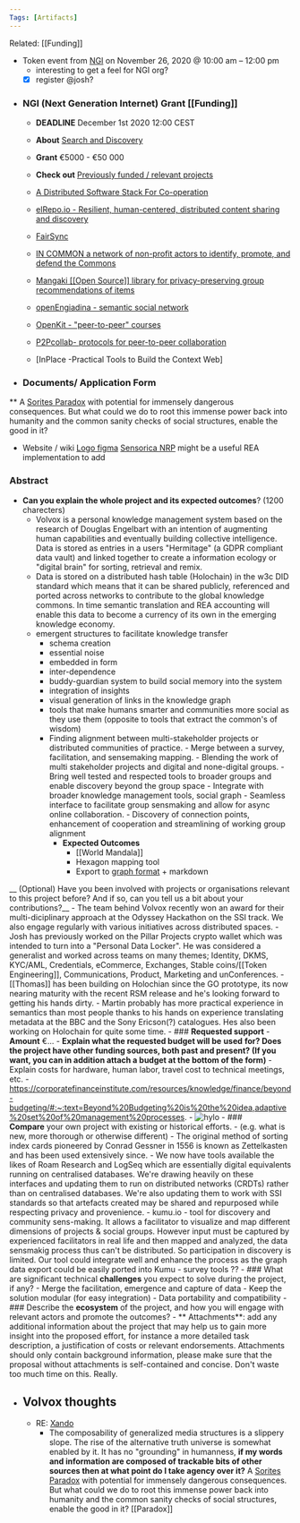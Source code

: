```yaml
---
Tags: [Artifacts]
---
```

Related: [[Funding]]

- Token event from [NGI](https://www.ngi.eu/event/token-national-event/?instance_id=405) on November 26, 2020 @ 10:00 am – 12:00 pm
    - interesting to get a feel for NGI org?
    - [x] register @josh?
- ### NGI (Next Generation Internet) Grant [[Funding]]
	- **DEADLINE** December 1st 2020 12:00 CEST
	- **About** [Search and Discovery](https://nlnet.nl/discovery/)
	- **Grant** €5000 - €50 000
	- **Check out** [Previously funded / relevant projects](https://nlnet.nl/thema/NGIZeroDiscovery.html)
	
	- [A Distributed Software Stack For Co-operation](https://nlnet.nl/project/Perspectives/)
	- [elRepo.io - Resilient, human-centered, distributed content sharing and discovery](https://nlnet.nl/project/elrepo_io/)
	- [FairSync](https://nlnet.nl/project/FairSync/)
	- [IN COMMON a network of non-profit actors to identify, promote, and defend the Commons](https://nlnet.nl/project/InCommon/)
	- [Mangaki  [[Open Source]] library for privacy-preserving group recommendations of items](https://nlnet.nl/project/Mangaki/)
	- [openEngiadina - semantic social network](https://nlnet.nl/project/Mangaki/)
	- [ OpenKit - "peer-to-peer" courses](https://nlnet.nl/project/OpenKi/)
	- [P2Pcollab- protocols for peer-to-peer collaboration](https://nlnet.nl/project/P2Pcollab/)
	- [InPlace -Practical Tools to Build the Context Web]
- ### **Documents/ Application Form**
** A [Sorites Paradox](https://en.wikipedia.org/wiki/Sorites_paradox) with potential for immensely dangerous consequences. But what could we do to root this immense power back into humanity and the common sanity checks of social structures, enable the good in it?
- Website / wiki 
	[Logo figma](https://www.figma.com/file/4e0dBWGXedub4eBnuyleDZ/VOLVOX?node-id=0%3A1)
	[Sensorica NRP](http://nrp.sensorica.co/accounting/contributions/548/) might be a useful REA implementation to add

### **Abstract** 
 - __Can you explain the whole project and its expected outcomes__? (1200 charecters)
	- Volvox is a personal knowledge management system based on the research of Douglas Engelbart with an intention of augmenting human capabilities and eventually building collective intelligence. Data is stored as entries in a users "Hermitage" (a GDPR compliant data vault) and linked together to create a  information ecology or "digital brain" for sorting, retrieval and remix.
	- Data is stored on a distributed hash table (Holochain) in the w3c DID standard which means that it can be shared publicly, referenced and ported across networks to contribute to the global knowledge commons. In time semantic translation and REA accounting will enable this data to become a currency of its own in the emerging knowledge economy. 
	- emergent structures to facilitate knowledge transfer
		- schema creation 
		- essential noise
		- embedded in form 
		- inter-dependence
		- buddy-guardian system to build social memory into the system
		- integration of insights
		- visual generation of links in the knowledge graph
		- tools that make humans smarter and communities more social as they use them (opposite to tools that extract the common's of wisdom)
		- Finding alignment between multi-stakeholder projects or distributed communities of practice.
				- Merge between a survey, facilitation, and sensemaking mapping.
				- Blending the work of multi stakeholder projects and digital and none-digital groups.
				- Bring well tested and respected tools to broader groups and enable discovery beyond the group space
				- Integrate with broader knowledge management tools, social graph
				- Seamless interface to facilitate group sensmaking and allow for async online collaboration.
				- Discovery of connection points, enhancement of cooperation and streamlining of working group alignment
			- **Expected Outcomes**
				- [[World Mandala]]
				- Hexagon mapping tool
				- Export to [graph format](https://gephi.org/users/supported-graph-formats/) + markdown

 __ (Optional) Have you been involved with projects or organisations relevant to this project before? And if so, can you tell us a bit about your contributions?__
                - The team behind Volvox recently won an award for their multi-diciplinary approach at the Odyssey Hackathon on the SSI track. We also engage regularly with various initiatives across distributed spaces. 
                - Josh has previously worked on the Pillar Projects crypto wallet which was intended to turn into a "Personal Data Locker". He was considered a generalist and worked across teams on many themes; Identity, DKMS, KYC/AML, Credentials, eCommerce, Exchanges, Stable coins/[[Token Engineering]], Communications, Product, Marketing and unConferences. 
                - [[Thomas]] has been building on Holochian since the GO prototype, its now nearing maturity with the recent RSM release and he's looking forward to getting his hands dirty.
                - Martin probably has more practical experience in semantics than most people thanks to his hands on experience translating metadata at the BBC and the Sony Ericson(?) catalogues. Hes also been working on Holochain for quite some time. 
        - ###  **Requested support**
            - **Amount** €...
            - __Explain what the requested budget will be__ **used** __for? Does the project have other funding sources, both past and present? (If you want, you can in addition attach a budget at the bottom of the form)__
                - Explain costs for hardware, human labor, travel cost to technical meetings, etc.
                - https://corporatefinanceinstitute.com/resources/knowledge/finance/beyond-budgeting/#:~:text=Beyond%20Budgeting%20is%20the%20idea,adaptive%20set%20of%20management%20processes.
                - ![hylo](https://www.flipcause.com/summernote_images/1605118835-slide_19.png)
        - ### **Compare** your own project with existing or historical efforts.
            - (e.g. what is new, more thorough or otherwise different)
            - The original method of sorting index cards pioneered by Conrad Gessner in 1556 is known as Zettelkasten and has been used extensively since. 
            - We now have tools available the likes of Roam Research and LogSeq which are essentially digital equivalents running on centralised databases. We're drawing heavily on these interfaces and updating them to run on distributed networks (CRDTs) rather than on centralised databases. We're also updating them to work with SSI standards so that artefacts created may be shared and repurposed while respecting privacy and provenience. 
            - kumu.io - tool for discovery and community sens-making. It allows a facilitator to visualize and map different dimensions of projects & social groups. However input must be captured by experienced facilitators in real life and then mapped and analyzed, the data sensmakig process thus can't be distributed. So participation in discovery is limited. Our tool could integrate well and enhance the process as the graph data export could be easily ported into Kumu
            - survey tools ?? 
        - ###  What are significant technical **challenges** you expect to solve during the project, if any?
            - Merge the facilitation, emergence and capture of data
            - Keep the solution modular (for easy integration)
            - Data portability and compatibility 
        - ###  Describe the **ecosystem** of the project, and how you will engage with relevant actors and promote the outcomes?
        - ** Attachments**: add any additional information about the project that may help us to gain more insight into the proposed effort, for instance a more detailed task description, a justification of costs or relevant endorsements. Attachments should only contain background information, please make sure that the proposal without attachments is self-contained and concise. Don't waste too much time on this. Really.
- ## Volvox thoughts 
    - RE: [Xando](https://xanadu.com/XanaduSpace/xuGzn.htm)
        - The composability of generalized media structures is a slippery slope. The rise of the alternative truth universe is somewhat enabled by it. It has no "grounding" in humanness, **if my words and information are composed of trackable bits of other sources then at what point do I take agency over it?** A [Sorites Paradox](https://en.wikipedia.org/wiki/Sorites_paradox) with potential for immensely dangerous consequences. But what could we do to root this immense power back into humanity and the common sanity checks of social structures, enable the good in it? [[Paradox]]
